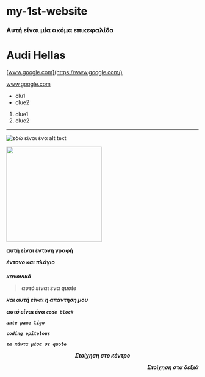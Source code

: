 # my-1st-website

### Αυτή είναι μία ακόμα επικεφαλίδα

<h1>Audi Hellas</h1>

[www.google.com](https://www.google.com/)

<a href="https//www.google.com/">www.google.com </a> 

- clu1
- clue2

1. clue1
2. clue2
---


 
<!-- εδώ μπαίνει το σχόλιο μας γενικά αν π.χ θέλουμε να αφήσουμε κάποιο σχόλιο για κάποιον -->

![εδώ είναι ένα alt text](https://media.wired.com/photos/654c217ef60d52277c2aed35/master/w_2240,c_limit/Legend-of-Zelda-TotK-Movie-Culture.jpg)

<img width="250px" src="https://media.wired.com/photos/654c217ef60d52277c2aed35/master/w_2240,c_limit/Legend-of-Zelda-TotK-Movie-Culture.jpg">

**αυτή είναι έντονη γραφή**

***έντονο και πλάγιο***

<h5>κανονικό 

>αυτό είναι ένα quote

και αυτή είναι η απάντηση μου

αυτό είναι ένα `code block`

```
ante pame ligo

coding epitelous

τα πάντα μέσα σε quote
```

<p align="center">
Στοίχηση στο κέντρο
</p>

<p align="right">
Στοίχηση στα δεξιά
</p>

